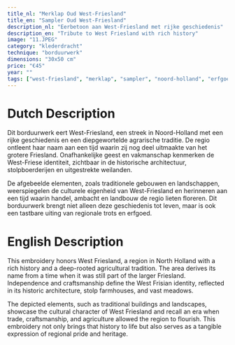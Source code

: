 ```yaml
---
title_nl: "Merklap Oud West-Friesland"
title_en: "Sampler Oud West-Friesland"
description_nl: "Eerbetoon aan West-Friesland met rijke geschiedenis"
description_en: "Tribute to West Friesland with rich history"
image: "11.JPEG"
category: "klederdracht"
technique: "borduurwerk"
dimensions: "30x50 cm"
price: "€45"
year: ""
tags: ["west-friesland", "merklap", "sampler", "noord-holland", "erfgoed", "heritage", "agrarisch"]
---
```


# Dutch Description

Dit borduurwerk eert West-Friesland, een streek in Noord-Holland met een rijke geschiedenis en een diepgewortelde agrarische traditie. De regio ontleent haar naam aan een tijd waarin zij nog deel uitmaakte van het grotere Friesland. Onafhankelijke geest en vakmanschap kenmerken de West-Friese identiteit, zichtbaar in de historische architectuur, stolpboerderijen en uitgestrekte weilanden.

De afgebeelde elementen, zoals traditionele gebouwen en landschappen, weerspiegelen de culturele eigenheid van West-Friesland en herinneren aan een tijd waarin handel, ambacht en landbouw de regio lieten floreren. Dit borduurwerk brengt niet alleen deze geschiedenis tot leven, maar is ook een tastbare uiting van regionale trots en erfgoed.

# English Description

This embroidery honors West Friesland, a region in North Holland with a rich history and a deep-rooted agricultural tradition. The area derives its name from a time when it was still part of the larger Friesland. Independence and craftsmanship define the West Frisian identity, reflected in its historic architecture, stolp farmhouses, and vast meadows.

The depicted elements, such as traditional buildings and landscapes, showcase the cultural character of West Friesland and recall an era when trade, craftsmanship, and agriculture allowed the region to flourish. This embroidery not only brings that history to life but also serves as a tangible expression of regional pride and heritage.

